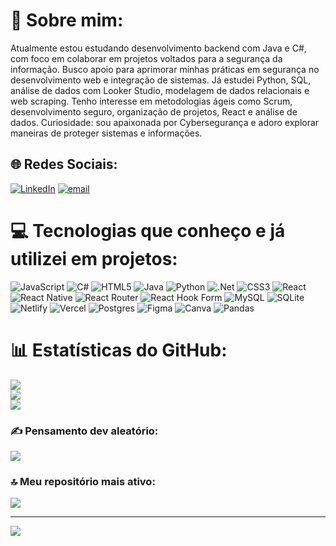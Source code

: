 # 💫 Sobre mim:
Atualmente estou estudando desenvolvimento backend com Java e C#, com foco em colaborar em projetos voltados para a segurança da informação. Busco apoio para aprimorar minhas práticas em segurança no desenvolvimento web e integração de sistemas. Já estudei Python, SQL, análise de dados com Looker Studio, modelagem de dados relacionais e web scraping. Tenho interesse em metodologias ágeis como Scrum, desenvolvimento seguro, organização de projetos, React e análise de dados. Curiosidade: sou apaixonada por Cybersegurança e adoro explorar maneiras de proteger sistemas e informações.


## 🌐 Redes Sociais:
[![LinkedIn](https://img.shields.io/badge/LinkedIn-%230077B5.svg?logo=linkedin&logoColor=white)](https://linkedin.com/in/sandy-p-sousa) [![email](https://img.shields.io/badge/Email-D14836?logo=gmail&logoColor=white)](mailto:sandypdesousa@gmail.com) 

# 💻 Tecnologias que conheço e já utilizei em projetos:
![JavaScript](https://img.shields.io/badge/javascript-%23323330.svg?style=for-the-badge&logo=javascript&logoColor=%23F7DF1E) ![C#](https://img.shields.io/badge/c%23-%23239120.svg?style=for-the-badge&logo=csharp&logoColor=white) ![HTML5](https://img.shields.io/badge/html5-%23E34F26.svg?style=for-the-badge&logo=html5&logoColor=white) ![Java](https://img.shields.io/badge/java-%23ED8B00.svg?style=for-the-badge&logo=openjdk&logoColor=white) ![Python](https://img.shields.io/badge/python-3670A0?style=for-the-badge&logo=python&logoColor=ffdd54) ![.Net](https://img.shields.io/badge/.NET-5C2D91?style=for-the-badge&logo=.net&logoColor=white) ![CSS3](https://img.shields.io/badge/css3-%231572B6.svg?style=for-the-badge&logo=css3&logoColor=white) ![React](https://img.shields.io/badge/react-%2320232a.svg?style=for-the-badge&logo=react&logoColor=%2361DAFB) ![React Native](https://img.shields.io/badge/react_native-%2320232a.svg?style=for-the-badge&logo=react&logoColor=%2361DAFB) ![React Router](https://img.shields.io/badge/React_Router-CA4245?style=for-the-badge&logo=react-router&logoColor=white) ![React Hook Form](https://img.shields.io/badge/React%20Hook%20Form-%23EC5990.svg?style=for-the-badge&logo=reacthookform&logoColor=white) ![MySQL](https://img.shields.io/badge/mysql-4479A1.svg?style=for-the-badge&logo=mysql&logoColor=white) ![SQLite](https://img.shields.io/badge/sqlite-%2307405e.svg?style=for-the-badge&logo=sqlite&logoColor=white) ![Netlify](https://img.shields.io/badge/netlify-%23000000.svg?style=for-the-badge&logo=netlify&logoColor=#00C7B7) ![Vercel](https://img.shields.io/badge/vercel-%23000000.svg?style=for-the-badge&logo=vercel&logoColor=white) ![Postgres](https://img.shields.io/badge/postgres-%23316192.svg?style=for-the-badge&logo=postgresql&logoColor=white) ![Figma](https://img.shields.io/badge/figma-%23F24E1E.svg?style=for-the-badge&logo=figma&logoColor=white) ![Canva](https://img.shields.io/badge/Canva-%2300C4CC.svg?style=for-the-badge&logo=Canva&logoColor=white) ![Pandas](https://img.shields.io/badge/pandas-%23150458.svg?style=for-the-badge&logo=pandas&logoColor=white)
# 📊 Estatísticas do GitHub:
![](https://github-readme-stats.vercel.app/api?username=sandypsousa&theme=dark&hide_border=false&include_all_commits=true&count_private=true)<br/>
![](https://nirzak-streak-stats.vercel.app/?user=sandypsousa&theme=dark&hide_border=false)<br/>
![](https://github-readme-stats.vercel.app/api/top-langs/?username=sandypsousa&theme=dark&hide_border=false&include_all_commits=true&count_private=true&layout=compact)

### ✍️ Pensamento dev aleatório:
![](https://quotes-github-readme.vercel.app/api?type=vetical&theme=tokyonight)

### 🔝 Meu repositório mais ativo:
![](https://github-contributor-stats.vercel.app/api?username=sandypsousa&limit=5&theme=catppuccin_mocha&combine_all_yearly_contributions=true)

---
[![](https://visitcount.itsvg.in/api?id=sandypsousa&icon=0&color=10)](https://visitcount.itsvg.in)

<!-- Proudly created with GPRM ( https://gprm.itsvg.in ) -->
